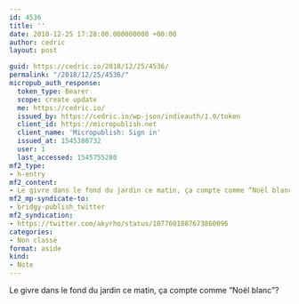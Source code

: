 ```yaml
---
id: 4536
title: ''
date: 2018-12-25 17:28:00.000000000 +00:00
author: cedric
layout: post

guid: https://cedric.io/2018/12/25/4536/
permalink: "/2018/12/25/4536/"
micropub_auth_response:
  token_type: Bearer
  scope: create update
  me: https://cedric.io/
  issued_by: https://cedric.io/wp-json/indieauth/1.0/token
  client_id: https://micropublish.net
  client_name: 'Micropublish: Sign in'
  issued_at: 1545380732
  user: 1
  last_accessed: 1545755280
mf2_type:
- h-entry
mf2_content:
- Le givre dans le fond du jardin ce matin, ça compte comme “Noël blanc”?
mf2_mp-syndicate-to:
- bridgy-publish_twitter
mf2_syndication:
- https://twitter.com/akyrho/status/1077601887673860096
categories:
- Non classé
format: aside
kind:
- Note
---
```

Le givre dans le fond du jardin ce matin, ça compte comme “Noël blanc”?